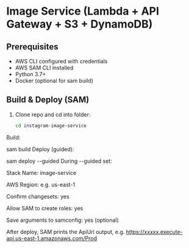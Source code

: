 # Image Service (Lambda + API Gateway + S3 + DynamoDB)

## Prerequisites
- AWS CLI configured with credentials
- AWS SAM CLI installed
- Python 3.7+
- Docker (optional for sam build)

## Build & Deploy (SAM)

1. Clone repo and cd into folder:
   ```bash
   cd instagram-image-service
Build:


sam build
Deploy (guided):

sam deploy --guided
During --guided set:

Stack Name: image-service

AWS Region: e.g. us-east-1

Confirm changesets: yes

Allow SAM to create roles: yes

Save arguments to samconfig: yes (optional)

After deploy, SAM prints the ApiUrl output, e.g. https://xxxxx.execute-api.us-east-1.amazonaws.com/Prod